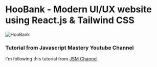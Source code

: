 # HooBank - Modern UI/UX website using React.js & Tailwind CSS

![HooBank](https://i.ibb.co/BK1Hn0x/Screenshot-2022-08-08-at-4-05-48-PM.png)


### Tutorial from Javascript Mastery Youtube Channel
I'm following this tutorial from [JSM Channel](https://www.youtube.com/watch?v=_oO4Qi5aVZs&list=PL6QREj8te1P6CkO_4OIK1-nwG5OxCD5tR&index=6).
